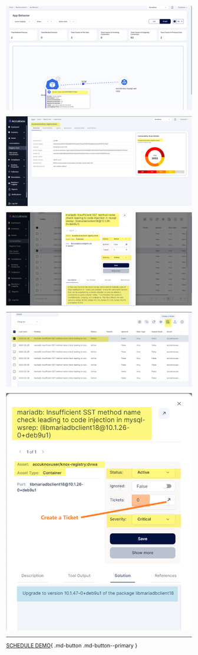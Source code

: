 ![](/use-cases/images/secure-1.png)


![](/use-cases/images/secure-2.png)


![](/use-cases/images/secure-3.png)


![](/use-cases/images/secure-4.png)



![](/use-cases/images/secure-5.png)

- - - 
[SCHEDULE DEMO](https://www.accuknox.com/contact-us){ .md-button .md-button--primary }